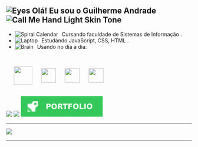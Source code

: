 <div>

## <img src="https://raw.githubusercontent.com/Tarikul-Islam-Anik/Animated-Fluent-Emojis/master/Emojis/Hand%20gestures/Eyes.png" alt="Eyes" width="25" height="25" /> Olá! Eu sou o Guilherme Andrade <img src="https://raw.githubusercontent.com/Tarikul-Islam-Anik/Animated-Fluent-Emojis/master/Emojis/Hand%20gestures/Call%20Me%20Hand%20Light%20Skin%20Tone.png" alt="Call Me Hand Light Skin Tone" width="25" height="25" />

 - <img src="https://raw.githubusercontent.com/Tarikul-Islam-Anik/Animated-Fluent-Emojis/master/Emojis/Objects/Spiral%20Calendar.png" alt="Spiral Calendar" width="18" height="18" />⠀Cursando faculdade de Sistemas de Informação .
 - <img src="https://media1.giphy.com/media/JZ40cnfnN11KycrvMF/giphy.gif?cid=ecf05e47a0n3gi1bfqntqmob8g9aid1oyj2wr3ds3mg700bl&rid=giphy.gif" alt="Laptop" width="18" height="18" />⠀Estudando JavaScript, CSS, HTML .
- <img src="https://raw.githubusercontent.com/Tarikul-Islam-Anik/Animated-Fluent-Emojis/master/Emojis/Hand%20gestures/Brain.png" alt="Brain" width="18" height="18" />⠀Usando no dia a dia:
<br />

⠀⠀<img align="center"  height="50" width="50" src="https://cdn.jsdelivr.net/gh/devicons/devicon/icons/java/java-original.svg" />⠀⠀
<img align="center"  height="40" width="40" src="https://cdn.jsdelivr.net/gh/devicons/devicon/icons/javascript/javascript-plain.svg" />⠀⠀
<img align="center"  height="40" width="40" src="https://cdn.jsdelivr.net/gh/devicons/devicon/icons/html5/html5-plain.svg" />⠀⠀
<img align="center"  height="40" width="40" src="https://cdn.jsdelivr.net/gh/devicons/devicon/icons/css3/css3-plain.svg" />

</div>
<br />

<div>   
<a href = "mailto:guilhermesantosandrade01@gmail.com"><img src="https://img.shields.io/badge/-Gmail-%23333?style=for-the-badge&logo=gmail&logoColor=white" target="_blank"></a>
<a href="https://www.linkedin.com/in/guilhermesandradee/" target="_blank"><img src="https://img.shields.io/badge/-LinkedIn-%230077B5?style=for-the-badge&logo=linkedin&logoColor=white" target="_blank"></a> 
<a href="https://guilhermesandrade.github.io/Portfolio/" target="_blank" ><img src="./assets/portfolio.svg" /></a>
 </div>

---

<div>

<a href="https://github.com/guilhermesandrade">

 <img height="154cm" src="https://github-readme-stats.vercel.app/api/top-langs/?username=guilhermesandrade&layout=compact&theme=merko">
</a>
</div>

---

